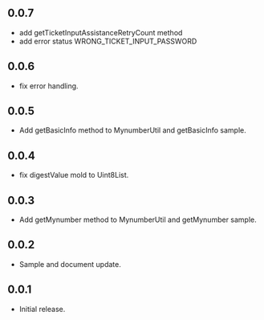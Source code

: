 ## 0.0.7
* add getTicketInputAssistanceRetryCount method
* add error status WRONG_TICKET_INPUT_PASSWORD

## 0.0.6
* fix error handling.

## 0.0.5
* Add getBasicInfo method to MynumberUtil and getBasicInfo sample.

## 0.0.4
* fix digestValue mold to Uint8List.

## 0.0.3
* Add getMynumber method to MynumberUtil and getMynumber sample.

## 0.0.2
* Sample and document update.

## 0.0.1

* Initial release.
